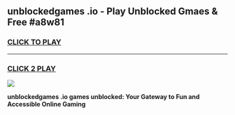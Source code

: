 
## unblockedgames .io - Play Unblocked Gmaes & Free #a8w81
<h3>
<a href="https://news.freeplayer.one?title=unblockedgames_.io&ref=24F">CLICK TO PLAY</a></h3>
<hr>

<h3>
<a href="https://news.freeplayer.one?title=unblockedgames_.io&ref=24F">CLICK 2 PLAY</a>
  
</h3>

<a href="https://news.freeplayer.one?title=unblockedgames_.io&ref=24F/"><img src="https://clearcache.store/games.png"></a>


**unblockedgames .io games unblocked: Your Gateway to Fun and Accessible Online Gaming**
